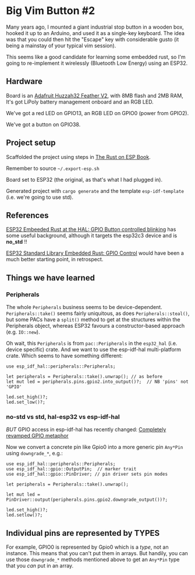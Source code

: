 # Big Vim Button #2

Many years ago, I mounted a giant industrial stop button in a wooden box, hooked it up to an Arduino, and used it as a single-key keyboard. The idea was that you could then hit the "Escape" key with considerable gusto (it being a mainstay of your typical vim session).

This seems like a good candidate for learning some embedded rust, so I'm going to re-implement it wirelessly (Bluetooth Low Energy) using an ESP32.

## Hardware

Board is an [Adafruit Huzzah32 Feather V2](https://learn.adafruit.com/adafruit-esp32-feather-v2/overview), with 8MB flash and 2MB RAM, It's got LiPoly battery management onboard and an RGB LED.

We've got a red LED on GPIO13, an RGB LED on GPIO0 (power from GPIO2).

We've got a button on GPIO38.


## Project setup 

Scaffolded the project using steps in [The Rust on ESP Book](https://esp-rs.github.io/book/).

Remember to source `~/.export-esp.sh`

Board set to ESP32 (the original, as that's what I had plugged in).

Generated project with `cargo generate` and the template `esp-idf-template` (i.e. we're going to use std).

## References

[ESP32 Embeeded Rust at the HAL: GPIO Button controlled blinking](https://apollolabsblog.hashnode.dev/esp32-embedded-rust-at-the-hal-gpio-button-controlled-blinking) has some useful background, although it targets the esp32c3 device and is **no_std** !!

[ESP32 Standard Library Embedded Rust: GPIO Control](https://apollolabsblog.hashnode.dev/esp32-standard-library-embedded-rust-gpio-control) would have been a much better starting point, in retrospect.


## Things we have learned

### Peripherals
The whole `Peripherals` business seems to be device-dependent. `Peripherals::take()` seems fairly uniquitous, as does `Peripherals::steal()`, but some PACs have a `split()` method to get at the structures within the Peripherals object, whereas ESP32 favours a constructor-based approach (e.g. `IO::new`).

Oh wait, this `Peripherals` is from `pac::Peripherals` in the `esp32_hal` (i.e. device specific) crate. And we want to use the esp-idf-hal multi-platform crate. Which seems to have something different:

```
use esp_idf_hal::peripherals::Peripherals;

let peripherals = Peripherals::take().unwrap(); // as before
let mut led = peripherals.pins.gpio2.into_output()?;  // NB 'pins' not 'GPIO'

led.set_high()?;
led.set_low()?;
```

### no-std vs std, hal-esp32 vs esp-idf-hal

*BUT* GPIO access in esp-idf-hal has recently changed: [Completely revamped GPIO metaphor](https://github.com/esp-rs/esp-idf-hal/blob/master/CHANGELOG.md#completely-revamped-gpio-metaphor)

Now we convert a concrete pin like Gpio0 into a more generic pin `Any*Pin` using `downgrade_*`, e.g.:

```
use esp_idf_hal::peripherals::Peripherals;
use esp_idf_hal::gpio::OutputPin;  // marker trait
use esp_idf_hal::gpio::PinDriver; // pin driver sets pin modes

let peripherals = Peripherals::take().unwrap();

let mut led = PinDriver::output(peripherals.pins.gpio2.downgrade_output())?;

led.set_high()?;
led.setlow()?;
```

## Individual pins are represented by TYPES

For example, GPIO0 is represented by Gpio0 which is a *type*, not an instance. This means that you can't put them in arrays. But handily, you can use those `downgrade_*` methods mentioned above to get an `Any*Pin` type that you *can* put in an array.



